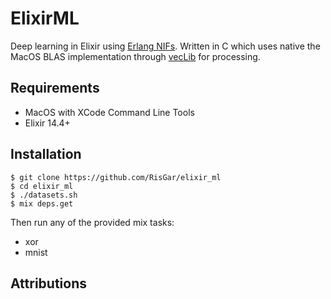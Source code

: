 # ElixirML

Deep learning in Elixir using [Erlang NIFs](https://www.erlang.org/doc/tutorial/nif.html).
Written in C which uses native the MacOS BLAS implementation through [vecLib](https://developer.apple.com/documentation/accelerate/veclib) for processing.

## Requirements

- MacOS with XCode Command Line Tools
- Elixir 14.4+

## Installation

```console
$ git clone https://github.com/RisGar/elixir_ml
$ cd elixir_ml
$ ./datasets.sh
$ mix deps.get
```

Then run any of the provided mix tasks:

- xor
- mnist

## Attributions

